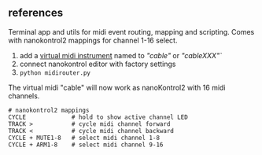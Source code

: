 ## references

Terminal app and utils for midi event routing, mapping and scripting.
Comes with nanokontrol2 mappings for channel 1-16 select.

1. add a [virtual midi instrument](https://www.tobias-erichsen.de/software/loopmidi.html) named to *"cable"* or *"cableXXX"`*
2. connect nanokontrol editor with factory settings
3. `python midirouter.py`

The virtual midi "cable" will now work as nanoKontrol2 with 16 midi channels.

```
# nanokontrol2 mappings
CYCLE             # hold to show active channel LED
TRACK >           # cycle midi channel forward
TRACK <           # cycle midi channel backward
CYCLE + MUTE1-8   # select midi channel 1-8
CYCLE + ARM1-8    # select midi channel 9-16
```


